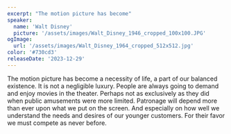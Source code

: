 ```yaml
---
excerpt: "The motion picture has become"
speaker:
  name: 'Walt Disney'
  picture: '/assets/images/Walt_Disney_1946_cropped_100x100.JPG'
ogImage:
  url: '/assets/images/Walt_Disney_1964_cropped_512x512.jpg'
color: '#730cd3'
releaseDate: '2023-12-29'
---
```

The motion picture has become a necessity of life, a part of our balanced existence. It is not a negligible luxury. People are always going to demand and enjoy movies in the theater. Perhaps not as exclusively as they did when public amusements were more limited. Patronage will depend more than ever upon what we put on the screen. And especially on how well we understand the needs and desires of our younger customers. For their favor we must compete as never before.
